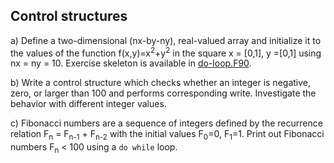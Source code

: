 ## Control structures

a) Define a two-dimensional (nx-by-ny), real-valued array and initialize it 
to the values of the function f(x,y)=x<sup>2</sup>+y<sup>2</sup>  in the square x = [0,1], 
y =[0,1] using nx = ny = 10. Exercise skeleton is available in 
[do-loop.F90](do-loop.F90).

b) Write a control structure which checks whether an integer is negative, 
zero, or larger than 100 and performs corresponding write. Investigate 
the behavior with different integer values.

c) Fibonacci numbers are a sequence of integers defined by the recurrence 
relation 
 F<sub>n</sub> = F<sub>n-1</sub> + F<sub>n-2</sub>
with the initial values F<sub>0</sub>=0, F<sub>1</sub>=1. Print out Fibonacci numbers F<sub>n</sub> < 100 using a `do while` loop.
